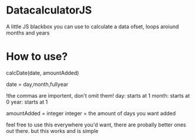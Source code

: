 # DatacalculatorJS
A little JS blackbox you can use to calculate a data ofset, loops aroiund months and years

# How to use?
calcDate(date, amountAdded)

date = day,month,fullyear

!the commas are importent, don't omit them!
day: starts at 1
month: starts at 0
year: starts at 1

amountAdded = integer
integer = the amount of days you want added

feel free to use this everywhere you'd want, there are probally better ones out there. but this works and is simple
